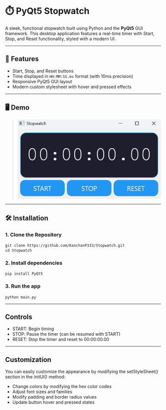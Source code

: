 # ⏱️ PyQt5 Stopwatch

A sleek, functional stopwatch built using Python and the **PyQt5** GUI framework. This desktop application features a real-time timer with Start, Stop, and Reset functionality, styled with a modern UI.

---

## 🎯 Features

- Start, Stop, and Reset buttons
- Time displayed in `HH:MM:SS.ms` format (with 10ms precision)
- Responsive PyQt5 GUI layout
- Modern custom stylesheet with hover and pressed effects

---

## 🖥️ Demo

> ![Stopwatch Demo](digitalClockScreenshot.png)  


---

## 🛠️ Installation

### 1. Clone the Repository

```
git clone https://github.com/KanchanP333/Stopwatch.git
cd Stopwatch
```

### 2. Install dependencies

```
pip install PyQt5
```

### 3. Run the app

```
python main.py
```

---

## Controls

- START: Begin timing
- STOP: Pause the timer (can be resumed with START)
- RESET: Stop the timer and reset to 00:00:00.00

---

## Customization
You can easily customize the appearance by modifying the setStyleSheet() section in the initUI() method:

- Change colors by modifying the hex color codes
- Adjust font sizes and families
- Modify padding and border radius values
- Update button hover and pressed states
